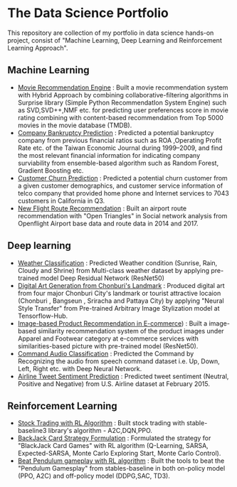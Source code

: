 # The Data Science Portfolio
 This repository are collection of my portfolio in data science hands-on project, consist of "Machine Learning, Deep Learning and Reinforcement Learning Approach".
 
## Machine Learning 
- [Movie Recommendation Engine](https://github.com/WarintornNawong/Portfolio/tree/main/Movie_Recommendation) : Built a movie recommendation system with Hybrid Approach  by combining collaborative-filtering algorithms in Surprise library (Simple Python RecommendatIon System Engine) such as SVD,SVD++,NMF etc. for predicting user preferences score in movie rating combining with content-based recommendation from Top 5000 movies in the movie database (TMDB).   
- [Company Bankruptcy Prediction](https://github.com/WarintornNawong/Portfolio/tree/main/Bankruptcy%20Prediction) : Predicted a potential bankruptcy company from previous financial ratios such as ROA ,Operating Profit Rate etc. of the Taiwan Economic Journal during 1999–2009, and find the most relevant financial information for indicating company surviability from ensemble-based algorithm such as Random Forest, Gradient Boosting etc.    
- [Customer Churn Prediction](https://github.com/WarintornNawong/Portfolio/tree/main/Customer_Churn_Prediction) : Predicted a potential churn customer from a given customer demographics, and customer service information of telco company that provided home phone and Internet services to 7043 customers in California in Q3.
- [New Flight Route Recommendation](https://github.com/WarintornNawong/Portfolio/tree/main/Airport_Route_Analysis) : Built an airport route recommendation with "Open Triangles" in Social network analysis from  Openflight Airport base data and route data in 2014 and 2017.

## Deep learning
- [Weather Classification](https://github.com/WarintornNawong/Portfolio/blob/main/Weather%20Classification/README.md) : Predicted Weather condition (Sunrise, Rain, Cloudy and Shrine) from Multi-class weather dataset by applying pre-trained model Deep Residual Network (ResNet50)
- [Digital Art Generation from Chonburi's Landmark](https://github.com/WarintornNawong/Portfolio/tree/main/Digital_Art_Museum) : Produced digital art from four major Chonburi City's landmark or tourist attractive locaion  (Chonburi , Bangseun , Sriracha and  Pattaya City) by applying "Neural Style Transfer" from Pre-trained Arbitrary Image Stylization model at Tensorflow-Hub.
- [Image-based Product Recommendation in E-commerce](https://github.com/WarintornNawong/Portfolio/tree/main/Image-based%20product%20recommendation%20in%20E-commerce)) : Built a image-based similarity recommendation system of the product images under Apparel and Footwear category at e-commerce services with similarities-based picture with pre-trained model (ResNet50).
- [Command Audio Classification](https://github.com/WarintornNawong/Portfolio/tree/main/Command%20Audio%20Classification) : Predicted the Command by Recognizing the audio from speech command dataset i.e. Up, Down, Left, Right etc. with Deep Neural Network.
- [Airline Tweet Sentiment Prediction](https://github.com/WarintornNawong/Portfolio/blob/main/Airline%20Tweet%20Sentiment%20Prediction/README.md) : Predicted tweet sentiment (Neutral, Positive and Negative) from U.S. Airline dataset at February 2015.

## Reinforcement Learning
- [Stock Trading with RL Algorithm](https://github.com/WarintornNawong/Portfolio/tree/main/Stock%20Trading%20with%20RL%20Algorithm) : Built stock trading with stable-baseline3 library's algorithm - A2C,DQN,PPO.
- [BackJack Card Strategy Formulation](https://github.com/WarintornNawong/Portfolio/tree/main/BlackJack%20Card%20Strategy%20Formulation) : Formulated the strategy for "BlackJack Card Games" with RL algorithm (Q-Learning, SARSA, Expected-SARSA, Monte Carlo Exploring Start, Monte Carlo Control).
- [Beat Pendulum gameplay with RL algorithm](https://github.com/WarintornNawong/Portfolio/tree/main/Beat%20Pendulum%20gameplay%20with%20RL%20algorithm) : Built the tools to beat the "Pendulum Gamesplay" from stables-baseline in both on-policy model (PPO, A2C) and off-policy model (DDPG,SAC, TD3).

